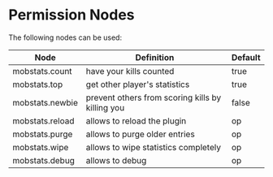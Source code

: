 # Permission Nodes

The following nodes can be used:

Node |  Definition | Default
------------- | ------------- | -------------
mobstats.count | have your kills counted | true
mobstats.top | get other player's statistics | true
mobstats.newbie | prevent others from scoring kills by killing you | false
mobstats.reload | allows to reload the plugin | op
mobstats.purge | allows to purge older entries | op
mobstats.wipe | allows to wipe statistics completely | op
mobstats.debug | allows to debug | op
